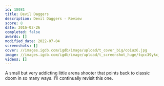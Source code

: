 ```yaml
---
id: 18081
title: Devil Daggers
description: Devil Daggers - Review
score: 8
date: 2016-02-26
completed: false
awards: []
modified_date: 2022-07-04
screenshots: []
cover: //images.igdb.com/igdb/image/upload/t_cover_big/co1uz6.jpg
image: //images.igdb.com/igdb/image/upload/t_screenshot_huge/tqcc39ykcjt4cpxzduci.jpg
videos: []
---
```

A small but very addicting little arena shooter that points back to classic doom in so many ways. I'll continually revisit this one.